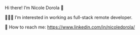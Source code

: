 Hi there! I’m Nicole Dorola 👋

👩🏻‍💻 I’m interested in working as full-stack remote developer. 

🔎 How to reach me: https://www.linkedin.com/in/nicoledorola/

<!--
**Ndorola/Ndorola** is a ✨ _special_ ✨ repository because its `README.md` (this file) appears on your GitHub profile.

Here are some ideas to get you started:

- 🔭 I’m currently working on ...
- 🌱 I’m currently learning ...
- 👯 I’m looking to collaborate on ...
- 🤔 I’m looking for help with ...
- 💬 Ask me about ...
- 📫 How to reach me: ...
- 😄 Pronouns: ...
- ⚡ Fun fact: ...
-->

